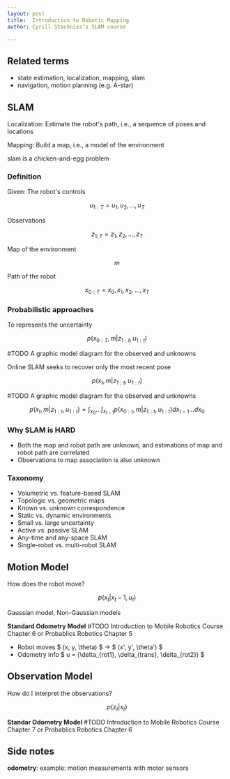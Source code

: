```yaml
---
layout: post
title:  Introduction to Robotic Mapping
author: Cyrill Stachniss's SLAM course

---
```


## Related terms
 - state estimation, localization, mapping, slam
 - navigation, motion planning (e.g. A-star)

## SLAM
Localization: Estimate the robot's path, i.e., a sequence of poses and locations

Mapping: Build a map, i.e., a model of the environment

slam is a chicken-and-egg problem

### Definition
Given:
The robot's controls

$$
u_{1:T} = {u_{1}, u_{2}, ..., u_{T}}
$$

Observations

$$
z_{1;T} = {z_{1}, z_{2}, ..., z_{T}}
$$

Map of the environment

$$
m
$$

Path of the robot

$$
x_{0:T} = {x_{0}, x_{1}, x_{2}, ..., x_{T}}
$$

### Probabilistic approaches
To represents the uncertainty

$$
p(x_{0:T}, m | z_{1:t}, u_{1:t})
$$

#TODO A graphic model diagram for the observed and unknowns

Online SLAM seeks to recover only the most recent pose

$$
p(x_{t}, m | z_{1:t}, u_{1:t})
$$

#TODO A graphic model diagram for the observed and unknowns

$$
p(x_{t}, m | z_{1:t}, u_{1:t}) = \int_{x_0} ... \int_{x_{t-1}} p(x_{0:t}, m | z_{1:t}, u_{1:t}) dx_{t-1} ... dx_{0}
$$

### Why SLAM is HARD
- Both the map and robot path are unknown, and estimations of map and robot path are correlated
- Observations to map association is also unknown

### Taxonomy

 - Volumetric vs. feature-based SLAM
 - Topologic vs. geometric maps
 - Known vs. unknown correspondence
 - Static vs. dynamic environments
 - Small vs. large uncertainty
 - Active vs. passive SLAM
 - Any-time and any-space SLAM
 - Single-robot vs. multi-robot SLAM


## Motion Model
How does the robot move?

$$
p(x_{t} | x_{t}-1, u_{t})
$$

Gaussian model, Non-Gaussian models

__Standard Odometry Model__ #TODO Introduction to Mobile Robotics Course Chapter 6 or Probablics Robotics Chapter 5

 - Robot moves $ (x, y, \theta) $ -> $ (x', y', \theta') $
 - Odometry info $ u = (\delta_{rot1}, \delta_{trans}, \delta_{rot2}) $

## Observation Model
How do I interpret the observations?

$$
p(z_{t} | x_{t})
$$

__Standar Odometry Model__ #TODO Introduction to Mobile Robotics Course Chapter 7 or Probablics Robotics Chapter 6

## Side notes
__odometry__: example: motion measurements with motor sensors


